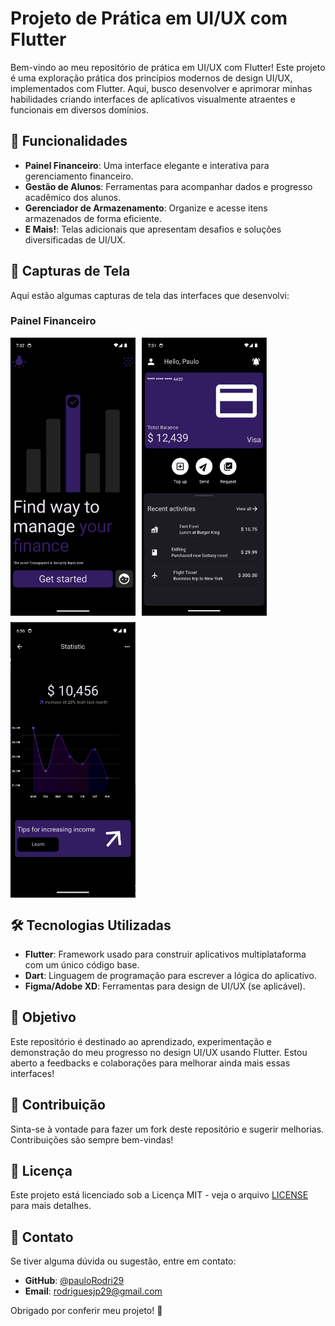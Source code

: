 # Projeto de Prática em UI/UX com Flutter

Bem-vindo ao meu repositório de prática em UI/UX com Flutter! Este projeto é uma exploração prática dos princípios modernos de design UI/UX, implementados com Flutter. Aqui, busco desenvolver e aprimorar minhas habilidades criando interfaces de aplicativos visualmente atraentes e funcionais em diversos domínios.

## 🚀 Funcionalidades

- **Painel Financeiro**: Uma interface elegante e interativa para gerenciamento financeiro.
- **Gestão de Alunos**: Ferramentas para acompanhar dados e progresso acadêmico dos alunos.
- **Gerenciador de Armazenamento**: Organize e acesse itens armazenados de forma eficiente.
- **E Mais!**: Telas adicionais que apresentam desafios e soluções diversificadas de UI/UX.

## 📸 Capturas de Tela

Aqui estão algumas capturas de tela das interfaces que desenvolvi:

### Painel Financeiro
<div style="display: flex; flex-wrap: wrap; gap: 10px;">

<img src="assets/screenshot/finance/screen_login.png" alt="Finance" width="200">
<img src="assets/screenshot/finance/screen_home.png" alt="Finance" width="200">
<img src="assets/screenshot/finance/screen_stastic.png" alt="Finance" width="200">

</div>

## 🛠️ Tecnologias Utilizadas

- **Flutter**: Framework usado para construir aplicativos multiplataforma com um único código base.
- **Dart**: Linguagem de programação para escrever a lógica do aplicativo.
- **Figma/Adobe XD**: Ferramentas para design de UI/UX (se aplicável).

## 🌟 Objetivo

Este repositório é destinado ao aprendizado, experimentação e demonstração do meu progresso no design UI/UX usando Flutter. Estou aberto a feedbacks e colaborações para melhorar ainda mais essas interfaces!

## 🤝 Contribuição

Sinta-se à vontade para fazer um fork deste repositório e sugerir melhorias. Contribuições são sempre bem-vindas!

## 📄 Licença

Este projeto está licenciado sob a Licença MIT - veja o arquivo [LICENSE](LICENSE) para mais detalhes.

## 💬 Contato

Se tiver alguma dúvida ou sugestão, entre em contato:

- **GitHub**: [@pauloRodri29](https://github.com/pauloRodri29)
- **Email**: [rodriguesjp29@gmail.com](mailto:rodriguesjp29@gmail.com)

Obrigado por conferir meu projeto! 🚀
